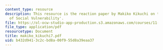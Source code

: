 ```yaml
---
content_type: resource
description: This resource is the reaction paper by Makiko Kikuchi on the topic 'Patterns
  of Social Vulnerability'.
file: https://ol-ocw-studio-app-production.s3.amazonaws.com/courses/11-941-disaster-vulnerability-and-resilience-spring-2005/b432d9413c2cbd8a00f955d8a39eaa37_makiko_kikuchi7.pdf
file_type: application/pdf
resourcetype: Document
title: makiko_kikuchi7.pdf
uid: b432d941-3c2c-bd8a-00f9-55d8a39eaa37
---
```

